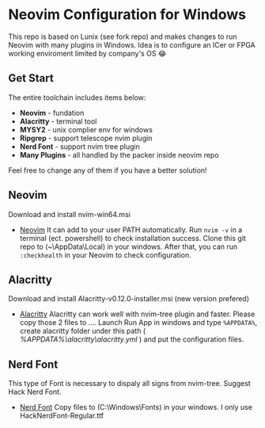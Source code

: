 # Neovim Configuration for Windows
This repo is based on Lunix (see fork repo) and makes changes to run Neovim with many plugins in Windows. Idea is to configure an ICer or FPGA working enviroment limited by company's OS 😂

## Get Start
The entire toolchain includes items below:
* **Neovim** - fundation
* **Alacritty** - terminal tool
* **MYSY2** - unix complier env for windows
* **Ripgrep** - support telescope nvim plugin
* **Nerd Font** - support nvim tree plugin
* **Many Plugins** - all handled by the packer inside neovim repo

Feel free to change any of them if you have a better solution!

## Neovim
Download and install nvim-win64.msi
- [Neovim](https://github.com/neovim/neovim/releases/tag/stable)
It can add to your user PATH automatically. Run ```nvim -v``` in a terminal (ect. powershell) to check installation success.
Clone this git repo to (~\AppData\Local\) in your windows. After that, you can run ``` :checkhealth ``` in your Neovim to check configuration.

## Alacritty
Download and install Alacritty-v0.12.0-installer.msi (new version prefered)
- [Alacritty](https://github.com/alacritty/alacritty/releases)
Alacritty can work well with nvim-tree plugin and faster. Please copy those 2 files to ....
Launch Run App in windows and type ``` %APPDATA% ```, create alacritty folder under this path ( *%APPDATA%\alacritty\alacritty.yml* ) and put the configuration files.

## Nerd Font
This type of Font is necessary to dispaly all signs from nvim-tree. Suggest Hack Nerd Font.
- [Nerd Font](https://www.nerdfonts.com/font-downloads)
Copy files to (C:\Windows\Fonts) in your windows. I only use HackNerdFont-Regular.ttf 
